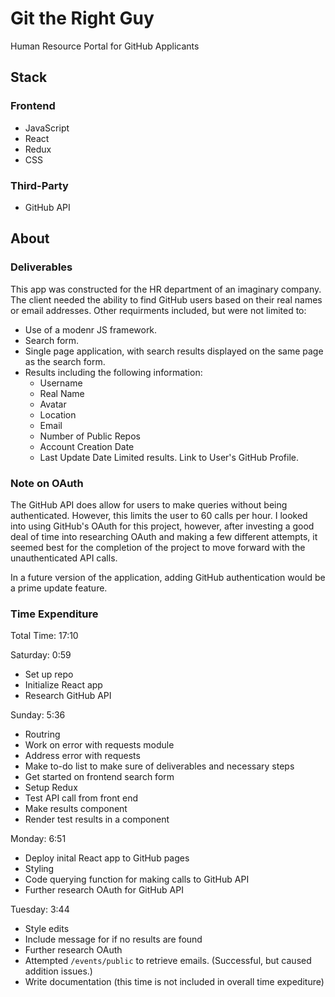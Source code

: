 # Git the Right Guy
Human Resource Portal for GitHub Applicants 

## Stack
### Frontend
- JavaScript
- React
- Redux
- CSS

### Third-Party
- GitHub API

## About
### Deliverables
This app was constructed for the HR department of an imaginary company. The client needed the ability to find GitHub users based on their real names or email addresses. Other requirments included, but were not limited to: 
- Use of a modenr JS framework.
- Search form.
- Single page application, with search results displayed on the same page as the search form.
- Results including the following information: 
  - Username
  - Real Name
  - Avatar
  - Location
  - Email
  - Number of Public Repos
  - Account Creation Date
  - Last Update Date
  Limited results.
  Link to User's GitHub Profile.

### Note on OAuth
The GitHub API does allow for users to make queries without being authenticated. However, this limits the user to 60 calls per hour. I looked into using GitHub's OAuth for this project, however, after investing a good deal of time into researching OAuth and making a few different attempts, it seemed best for the completion of the project to move forward with the unauthenticated API calls.

In a future version of the application, adding GitHub authentication would be a prime update feature.

### Time Expenditure
Total Time: 17:10

Saturday: 0:59
- Set up repo
- Initialize React app
- Research GitHub API

Sunday: 5:36
- Routring 
- Work on error with requests module
- Address error with requests
- Make to-do list to make sure of deliverables and necessary steps
- Get started on frontend search form
- Setup Redux
- Test API call from front end
- Make results component
- Render test results in a component

Monday: 6:51
- Deploy inital React app to GitHub pages
- Styling
- Code querying function for making calls to GitHub API
- Further research OAuth for GitHub API

Tuesday: 3:44
- Style edits
- Include message for if no results are found
- Further research OAuth
- Attempted `/events/public` to retrieve emails. (Successful, but caused addition issues.)
- Write documentation (this time is not included in overall time expediture)
